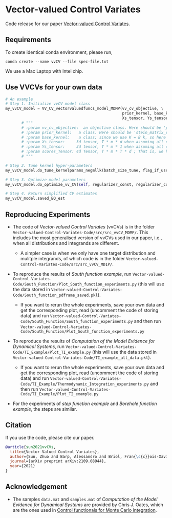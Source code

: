 # Vector-valued Control Variates
Code release for our paper [Vector-valued Control Variates](https://arxiv.org/abs/2109.08944).

## Requirements
To create identical conda environment, please run,
```shell
conda create --name vvCV --file spec-file.txt
```
We use a Mac Laptop with Intel chip.

## Use VVCVs for your own data
```python
# An example
# Step 1. Initialize vvCV model class
my_vvCV_model = VV_CV_vectorvaluedfuncs_model_MDMP(vv_cv_objective, \
                                                   prior_kernel, base_kernel, \
                                                   Xs_tensor, Ys_tensor, scores_Tensor)
       # """
       # :param vv_cv_objective:  an objective class. Here should be 'penalized_ls_objective_vectorvaluedfunc_MDMP'
       # :param prior_kernel:   a class. Here should be 'stein_matrix_valued_kernel'
       # :param base_kernel:    a class; since we use K = B k, so here this class is scalar-valued kernel class, e.g, base_kernel_2
       # :param Xs_tensor:     3d tensor, T * m * d when assuming all datasets have m points, i.e. m = m_1 =... =m_T
       # :param Ys_tensor:     3d tensor, T * m * 1 when assuming all datasets have m points, i.e. m = m_1 =... =m_T
       # :param scores_Tensor: 4d Tensor, T * m * T * d ; That is, we have T tasks, each has a dataset with sample size m. For each instance x_i, we need a 2d Tensor of size T*d, i.e., dlog\pi_t(x_i)dx_i for t=1, ...T.
       # """

# Step 2. Tune kernel hyper-parameters
my_vvCV_model.do_tune_kernelparams_negmllk(batch_size_tune, flag_if_use_medianheuristic, beta_cstkernel, lr, epochs, verbose=False)

# Step 3. Optimize model parameters
my_vvCV_model.do_optimize_vv_CV(self, regularizer_const, regularizer_const_FB, batch_size, lr, epochs, verbose=False)

# Step 4. Return simplified CV estimates
my_vvCV_model.saved_BQ_est
```



## Reproducing Experiments
* The code of _Vector-valued Control Variates_ (vvCVs) is in the folder `Vector-valued-Control-Variates-Code/src/src_vvCV_MDMP/`. This includes the most generalised version of vvCVs used in our paper, i.e., when all distributions and integrands are different.

    * A simpler case is when we only have one target distribution and mulitple integrands, of which code is in the folder `Vector-valued-Control-Variates-Code/src/src_vvCV_MD1P/`.
  
* To reproduce the results of _South function example_, run `Vector-valued-Control-Variates-Code/South_Function/Plot_South_function_experiments.py` (this will use the data stored in `Vector-valued-Control-Variates-Code/South_function_pdframe_saved.pkl`).

   * If you want to rerun the whole experiments, save your own data and get the corresponding plot, read (uncomment the code of storing data) and run `Vector-valued-Control-Variates-Code/South_Function/South_function_experiments.py` and then run `Vector-valued-Control-Variates-Code/South_Function/Plot_South_function_experiments.py`

* To reproduce the results of _Computation of the Model Evidence for Dynamical Systems_, run `Vector-valued-Control-Variates-Code/TI_Example/Plot_TI_example.py` (this will use the data stored in `Vector-valued-Control-Variates-Code/TI_example_all_data.pkl`).

   * If you want to rerun the whole experiments, save your own data and get the corresponding plot, read (uncomment the code of storing data) and run `Vector-valued-Control-Variates-Code/TI_Example/Thermodynamic_Integration_experiments.py` and then run `Vector-valued-Control-Variates-Code/TI_Example/Plot_TI_example.py`

* For the experiments of _step function example_ and _Borehole function example_, the steps are similar.



## Citation
If you use the code, please cite our paper.
```bibtex
@article{sun2021vvCVs,
  title={Vector-Valued Control Variates},
  author={Sun, Zhuo and Barp, Alessandro and Briol, Fran{\c{c}}ois-Xavier},
  journal={arXiv preprint arXiv:2109.08944},
  year={2021}
}
```



## Acknowledgement
- The samples `data.mat` and `samples.mat` of _Computation of the Model Evidence for Dynamical Systems_ are provided by Chris J. Oates, which are the ones used in [Control functionals for Monte Carlo integration](https://rss.onlinelibrary.wiley.com/doi/abs/10.1111/rssb.12185).
